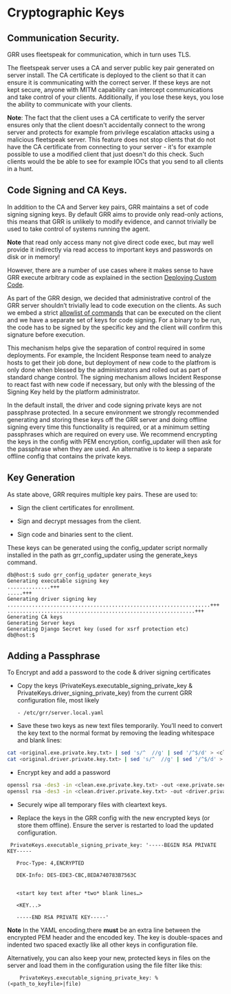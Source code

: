 # Cryptographic Keys

## Communication Security.

GRR uses fleetspeak for communication, which in turn uses TLS.

The fleetspeak server uses a CA and server public key pair generated on
server install. The CA certificate is deployed to the client so that it
can ensure it is communicating with the correct server. If these keys
are not kept secure, anyone with MITM capability can intercept
communications and take control of your clients. Additionally, if you
lose these keys, you lose the ability to communicate with your clients.

**Note**: The fact that the client uses a CA certificate to verify the server
ensures only that the client doesn't accidentally connect to the wrong
server and protects for example from privilege escalation attacks using
a malicious fleetspeak server. This feature does not stop clients that do not
have the CA certificate from connecting to your server - it's for
example possible to use a modified client that just doesn't do this
check. Such clients would the be able to see for example IOCs that you
send to all clients in a hunt.

## Code Signing and CA Keys.

In addition to the CA and Server key pairs, GRR maintains a set of code
signing signing keys. By default GRR aims to provide only
read-only actions, this means that GRR is unlikely to modify evidence,
and cannot trivially be used to take control of systems running the
agent.

**Note** that read only access many not give direct code exec,
but may well provide it indirectly via read access to important keys
and passwords on disk or in memory!

However, there are a number of use cases where it makes
sense to have GRR execute arbitrary code as explained in the section
[Deploying Custom Code](#deploying-custom-drivers-and-code).

As part of the GRR design, we decided that administrative control of the
GRR server shouldn’t trivially lead to code execution on the clients. As
such we embed a strict [allowlist of
commands](https://github.com/google/grr/search?q=IsExecutionWhitelisted)
that can be executed on the client and we have a separate set of keys
for code signing. For a binary to be run, the code has to be signed by
the specific key and the client will confirm this signature before
execution.

This mechanism helps give the separation of control required in some
deployments. For example, the Incident Response team need to analyze
hosts to get their job done, but deployment of new code to the platfrom
is only done when blessed by the administrators and rolled out as part
of standard change control. The signing mechanism allows Incident
Response to react fast with new code if necessary, but only with the
blessing of the Signing Key held by the platform administrator.

In the default install, the driver and code signing private keys are not
passphrase protected. In a secure environment we strongly recommended
generating and storing these keys off the GRR server and doing offline
signing every time this functionality is required, or at a minimum
setting passphrases which are required on every use. We recommend
encrypting the keys in the config with PEM encryption, config\_updater
will then ask for the passphrase when they are used. An alternative is
to keep a separate offline config that contains the private keys.

## Key Generation

As state above, GRR requires multiple key pairs. These are used to:

  - Sign the client certificates for enrollment.

  - Sign and decrypt messages from the client.

  - Sign code and binaries sent to the client.

These keys can be generated using the config\_updater script normally
installed in the path as grr\_config\_updater using the generate\_keys
command.

``` shell
db@host:$ sudo grr_config_updater generate_keys
Generating executable signing key
..............+++
.....+++
Generating driver signing key
..................................................................+++
.............................................................+++
Generating CA keys
Generating Server keys
Generating Django Secret key (used for xsrf protection etc)
db@host:$
```

## Adding a Passphrase

To Encrypt and add a password to the code & driver signing certificates

- Copy the keys (PrivateKeys.executable\_signing\_private\_key &
  PrivateKeys.driver\_signing\_private\_key) from the current GRR
  configuration file, most likely

      - /etc/grr/server.local.yaml


- Save these two keys as new text files temporarily. You’ll need to
  convert the key text to the normal format by removing the leading
  whitespace and blank lines:

``` bash
cat <original.exe.private.key.txt> | sed 's/^  //g' | sed '/^$/d' > <clean.exe.private.key>
cat <original.driver.private.key.txt> | sed 's/^  //g' | sed '/^$/d' > <clean.driver.private.key>
```

- Encrypt key and add a password

``` bash
openssl rsa -des3 -in <clean.exe.private.key.txt> -out <exe.private.secure.key>
openssl rsa -des3 -in <clean.driver.private.key.txt> -out <driver.private.secure.key>
```

- Securely wipe all temporary files with cleartext keys.

- Replace the keys in the GRR config with the new encrypted keys (or
  store them offline). Ensure the server is restarted to load the
  updated configuration.

``` text
 PrivateKeys.executable_signing_private_key: '-----BEGIN RSA PRIVATE KEY-----

   Proc-Type: 4,ENCRYPTED

   DEK-Info: DES-EDE3-CBC,8EDA740783B7563C


   <start key text after *two* blank lines…>

   <KEY...>

   -----END RSA PRIVATE KEY-----'
```

**Note** In the YAML encoding,there **must** be an extra line between the encrypted PEM header and the encoded key. The key is double-spaces and indented two spaced exactly like all other keys in configuration file.

Alternatively, you can also keep your new, protected keys in files on
the server and load them in the configuration using the file filter like
this:

``` text
    PrivateKeys.executable_signing_private_key: %(<path_to_keyfile>|file)
```
